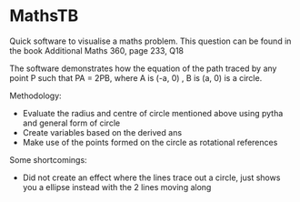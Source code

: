 # MathsTB
Quick software to visualise a maths problem.
This question can be found in the book Additional Maths 360, page 233, Q18

The software demonstrates how the equation of the path traced by any point P such that PA = 2PB, where 
A is (-a, 0) , B is (a, 0) is a circle.

Methodology:
- Evaluate the radius and centre of circle mentioned above using pytha and general form of circle
- Create variables based on the derived ans
- Make use of the points formed on the circle as rotational references

Some shortcomings:
- Did not create an effect where the lines trace out a circle, just shows you a ellipse instead with the 2 lines moving along

